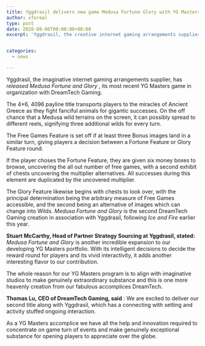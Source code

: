 ```yaml
---
title: Yggdrasil delivers new game Medusa Fortune Glory with YG Masters accomplice DreamTech Gaming
author: xforeal 
type: post
date: 2020-08-06T00:00:00+00:00
excerpt: 'Yggdrasil, the creative internet gaming arrangements supplier, has delivered Medusa Fortune and Glory, its most recent YG Masters game in association with DreamTech Gaming '


categories:
  - news

---
```

Yggdrasil, the imaginative internet gaming arrangements supplier, has _released Medusa Fortune and Glory_ , its most recent YG Masters game in organization with DreamTech Gaming. 

The 4&#215;6, 4096 payline title transports players to the miracles of Ancient Greece as they fight fanciful animals for gigantic successes. On the off chance that a Medusa wild terrains on the screen, it can possibly spread to different reels, signifying three additional wilds for every turn. 

The Free Games Feature is set off if at least three Bonus images land in a similar turn, giving players a decision between a Fortune Feature or Glory Feature round. 

If the player choses the Fortune Feature, they are given six money boxes to browse, uncovering the all out number of free games, with a second exhibit of chests uncovering the multiplier alternatives. All successes during this element are duplicated by the uncovered multiplier. 

The Glory Feature likewise begins with chests to look over, with the principal determination being the arbitrary measure of Free Games accessible, and the second being an alternative of images which can change into Wilds. _Medusa Fortune and Glory_ is the second DreamTech Gaming creation in association with Yggdrasil, following _Ice and Fire_ earlier this year. 

**Stuart McCarthy, Head of Partner Strategy Sourcing at Yggdrasil, stated:** _Medusa Fortune and Glory_ is another incredible expansion to our developing YG Masters portfolio. With its intelligent decisions to decide the reward round for players and its vivid interactivity, it adds another interesting flavor to our contribution. 

The whole reason for our YG Masters program is to align with imaginative studios to make genuinely extraordinary substance and this is one more heavenly creation from our fabulous accomplices DreamTech. 

**Thomas Lu, CEO of DreamTech Gaming, said** : We are excited to deliver our second title along with Yggdrasil, which has a connecting with setting and activity stuffed ongoing interaction. 

As a YG Masters accomplice we have all the help and innovation required to concentrate on game turn of events and make genuinely exceptional substance for opening players to appreciate over the globe.